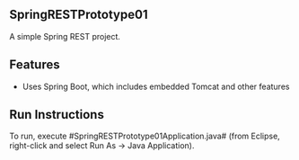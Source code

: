 ## SpringRESTPrototype01
A simple Spring REST project.

## Features
* Uses Spring Boot, which includes embedded Tomcat and other features

## Run Instructions
To run, execute #SpringRESTPrototype01Application.java# (from Eclipse, right-click and select Run As -> Java Application).
